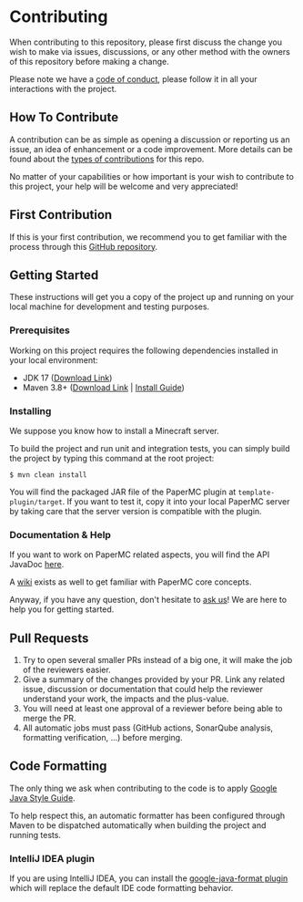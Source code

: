# Contributing

When contributing to this repository, please first discuss the change you wish to make via issues,
discussions, or any other method with the owners of this repository before making a change.

Please note we have a [code of conduct](CODE_OF_CONDUCT.md), please follow it in all your
interactions with the project.

## How To Contribute

A contribution can be as simple as opening a discussion or reporting us an issue, an idea of
enhancement or a code improvement. More details can be found about the
[types of contributions](docs/types-of-contributions.md) for this repo.

No matter of your capabilities or how important is your wish to contribute to this project, your
help will be welcome and very appreciated!

## First Contribution

If this is your first contribution, we recommend you to get familiar with the process through
this [GitHub repository](https://github.com/firstcontributions/first-contributions).

## Getting Started

These instructions will get you a copy of the project up and running on your local machine for
development and testing purposes.

### Prerequisites

Working on this project requires the following dependencies installed in your local environment:

* JDK 17 ([Download Link](https://adoptium.net/en-GB/temurin/releases/?version=11))
* Maven
  3.8+ ([Download Link](https://maven.apache.org/download.cgi) | [Install Guide](https://maven.apache.org/install.html))

### Installing

We suppose you know how to install a Minecraft server.

To build the project and run unit and integration tests, you can simply build the project by typing
this command at the root project:

    $ mvn clean install

You will find the packaged JAR file of the PaperMC plugin at `template-plugin/target`.
If you want to test it, copy it into your local PaperMC server by taking care that the server
version is compatible with the plugin.

### Documentation & Help

If you want to work on PaperMC related aspects, you will find the API JavaDoc
[here](https://jd.papermc.io/paper/1.20/).

A [wiki](https://docs.papermc.io/paper/dev) exists as well to get familiar with PaperMC core
concepts.

Anyway, if you have any question, don't hesitate to
[ask us](https://github.com/Cosmageia/mc-spring-plugin-template/discussions)!
We are here to help you for getting started.

## Pull Requests

1. Try to open several smaller PRs instead of a big one, it will make the job of the reviewers
   easier.
2. Give a summary of the changes provided by your PR. Link any related issue, discussion or
   documentation that could help the reviewer understand your work, the impacts and the plus-value.
3. You will need at least one approval of a reviewer before being able to merge the PR.
4. All automatic jobs must pass (GitHub actions, SonarQube analysis, formatting verification, ...)
   before merging.

## Code Formatting

The only thing we ask when contributing to the code is to apply
[Google Java Style Guide](https://google.github.io/styleguide/javaguide.html).

To help respect this, an automatic formatter has been configured through Maven to be dispatched
automatically when building the project and running tests.

### IntelliJ IDEA plugin

If you are using IntelliJ IDEA, you can install the
[google-java-format plugin](https://plugins.jetbrains.com/plugin/8527-google-java-format) which will
replace the default IDE code formatting behavior.
